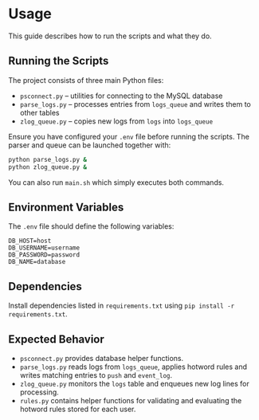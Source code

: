 # Usage

This guide describes how to run the scripts and what they do.

## Running the Scripts

The project consists of three main Python files:

- `psconnect.py` – utilities for connecting to the MySQL database
- `parse_logs.py` – processes entries from `logs_queue` and writes them to other tables
- `zlog_queue.py` – copies new logs from `logs` into `logs_queue`

Ensure you have configured your `.env` file before running the scripts. The parser and queue can be launched together with:

```sh
python parse_logs.py &
python zlog_queue.py &
```

You can also run `main.sh` which simply executes both commands.

## Environment Variables

The `.env` file should define the following variables:

```
DB_HOST=host
DB_USERNAME=username
DB_PASSWORD=password
DB_NAME=database
```

## Dependencies

Install dependencies listed in `requirements.txt` using `pip install -r requirements.txt`.

## Expected Behavior

- `psconnect.py` provides database helper functions.
- `parse_logs.py` reads logs from `logs_queue`, applies hotword rules and writes matching entries to `push` and `event_log`.
- `zlog_queue.py` monitors the `logs` table and enqueues new log lines for processing.
- `rules.py` contains helper functions for validating and evaluating the hotword rules stored for each user.
